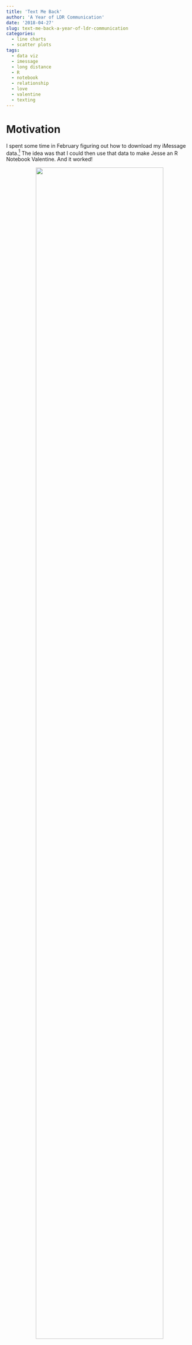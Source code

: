 ```yaml
---
title: 'Text Me Back'
author: 'A Year of LDR Communication'
date: '2018-04-27'
slug: text-me-back-a-year-of-ldr-communication
categories:
  - line charts
  - scatter plots
tags:
  - data viz
  - imessage
  - long distance
  - R
  - notebook
  - relationship
  - love
  - valentine
  - texting
---
```


# Motivation

I spent some time in February figuring out how to download my iMessage data.[^1] The idea was that I could then use that data to make Jesse an R Notebook Valentine. And it worked!

<figure>
<center>
    <img src="/post/text-me-back-a-year-of-ldr-communication_files/valentine.jpg" alt="" width="90%" height="90%"/>
    <figcaption><i>A slide from my February R-ladies talk</i></figcaption>
    </center>
</figure>

That Valentine was an investigation into word usage (via tf-idf) and emotional tinges in messages (via sentiment dictionaries). I treated all the messages as two aggregated blocks (one from Jesse, one from me) and was not concerned with the time dimension (when messages were sent). However, I've regularly hypothesized to Jesse that I know exactly what a graph of our iMessages would look like over time.

Why's that? Well, Jesse and I are in a LDR, which means we are accustomed to going weeks without seeing each other. When you live with your SO, you come home to the same place. There isn't a ton of need to send messages about your day, as you'll see them soon and can update them later. When you live across the country, you share text update frequently since you might not catch up over phone/video for a few days. Pretty intuitive, right? So, my hypothesis was this: message frequency is *ridiculously* inversely correlated with being in the same city.[^2]

# Visually testing my hypothesis

To test this I wanted to plot the number of daily messages between us over the recent year and then mark time periods whether we were in fact in the same place or not.[^3] Turns out, **yes, you can perfectly identify when we are in the same city by plotting our daily iMessage frequency!**

![](/post/text-me-back-a-year-of-ldr-communication_files/ldr_year.png)

I am very proud of this visual since it fits my hypothesis perfectly and is a succinct visual story about our virtual communication. Beyond the aesthetics, it also depicts an important part of my life that often is invisible to people. So, I am proud to own both the graph and the reality it depicts.

Relevant to recent concerns about data privacy, [Brianna McHorse](https://bmchorse.weebly.com/) pointed out that this visual is also an example of how effectively and easily inferences can be made using personal data. I think that's an incredibly powerful point. Jesse and I obviously didn't intend to map out our visit schedule with our messaging. But, the picture of our time together/apart is loud and clear nonetheless.

On a final, humbled note, I am very thankful to live in a time and place where I have the technology to keep so significantly in touch with someone on the other side of the country despite our physical distance.

<font color="green">**Still, I can't wait to be back in the green.**</font>

---

# Technical Notes

If you'd like to download your own iMessage data, it's very simple![^4] Necessary steps are explained at the start of [this](http://rpubs.com/apalbright/text-me-back) R notebook, which also includes all code necessary to make a similar plot. 

Major props go to [Aaron Parecki](https://aaronparecki.com/) for building the [command machinery](https://github.com/aaronpk/iMessage-Export) used in the data extraction process.

[^1]: Want to download your own iMessage data? Follow the steps at the start of [this](http://rpubs.com/apalbright/text-me-back) R notebook.

[^2]: I.e., together, message number low; apart, message number high.

[^3]: It could also be informative to plot daily totals of words (or maybe characters?) sent over iMessage since many messages are emojis, a few words, and reactions to other messages. Ah, to be a millennial.

[^4]: Though it did take me a while to figure out and piece together a full protocol back in February -- thanks to Gulya and Bad Memes et al. for help.
